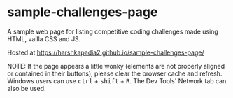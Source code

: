 # sample-challenges-page

A sample web page for listing competitive coding challenges made using HTML, vailla CSS and JS.

Hosted at https://harshkapadia2.github.io/sample-challenges-page/

NOTE: If the page appears a little wonky (elements are not properly aligned or contained in their buttons), please clear the browser cache and refresh. Windows users can use <kbd>ctrl</kbd> + <kbd>shift</kbd> + <kbd>R</kbd>. The Dev Tools' Network tab can also be used.
